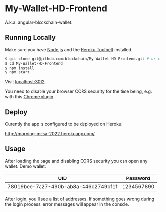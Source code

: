 # My-Wallet-HD-Frontend
A.k.a. angular-blockchain-wallet.

## Running Locally

Make sure you have [Node.js](http://nodejs.org/) and the [Heroku Toolbelt](https://toolbelt.heroku.com/) installed.

```sh
$ git clone git@github.com:blockchain/My-Wallet-HD-Frontend.git # or clone your own fork
$ cd My-Wallet-HD-Frontend
$ npm install
$ npm start
```

Visit [localhost:3012](http://localhost:3012/).

You need to disable your browser CORS security for the time being, e.g. with this [Chrome plugin](https://chrome.google.com/webstore/detail/allow-control-allow-origi/nlfbmbojpeacfghkpbjhddihlkkiljbi?hl=en-US).

## Deploy

Curently the app is configured to be deployed on Heroku:

http://morning-mesa-2022.herokuapp.com/

## Usage

After loading the page and disabling CORS security you can open any wallet. Demo wallet:

| UID | Password |
------|-----------
| 78019bee-7a27-490b-ab8a-446c2749bf1f | 1234567890 |

After login, you'll see a list of addresses. If something goes wrong during the login process, error messages will appear in the console.
